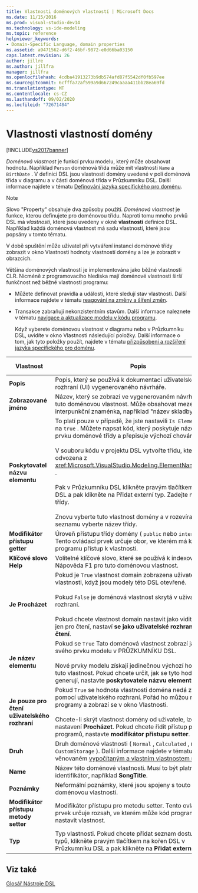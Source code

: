 ```yaml
---
title: Vlastnosti doménových vlastností | Microsoft Docs
ms.date: 11/15/2016
ms.prod: visual-studio-dev14
ms.technology: vs-ide-modeling
ms.topic: reference
helpviewer_keywords:
- Domain-Specific Language, domain properties
ms.assetid: a9471562-d6f2-46bf-9872-e0d66ba03150
caps.latest.revision: 26
author: jillre
ms.author: jillfra
manager: jillfra
ms.openlocfilehash: 4cdba41913273b9db574afd87f5542df0fb597ee
ms.sourcegitcommit: 6cfffa72af599a9d667249caaaa411bb28ea69fd
ms.translationtype: MT
ms.contentlocale: cs-CZ
ms.lasthandoff: 09/02/2020
ms.locfileid: "72671484"
---
```

# <a name="properties-of-domain-properties"></a>Vlastnosti vlastností domény
[!INCLUDE[vs2017banner](../includes/vs2017banner.md)]

*Doménová vlastnost* je funkcí prvku modelu, který může obsahovat hodnotu. Například `Person` doménová třída může mít vlastnosti `Name` a `BirthDate` . V definici DSL jsou vlastnosti domény uvedené v poli doménová třída v diagramu a v části doménová třída v Průzkumníku DSL. Další informace najdete v tématu [Definování jazyka specifického pro doménu](../modeling/how-to-define-a-domain-specific-language.md).

> [!NOTE]
> Slovo "Property" obsahuje dva způsoby použití. *Doménová vlastnost* je funkce, kterou definujete pro doménovou třídu. Naproti tomu mnoho prvků DSL má *vlastnosti*, které jsou uvedeny v okně **vlastnosti** definice DSL. Například každá doménová vlastnost má sadu vlastností, které jsou popsány v tomto tématu.

 V době spuštění může uživatel při vytváření instancí doménové třídy zobrazit v okno Vlastnosti hodnoty vlastností domény a lze je zobrazit v obrazcích.

 Většina doménových vlastností je implementována jako běžné vlastnosti CLR. Nicméně z programovacího hlediska mají doménové vlastnosti širší funkčnost než běžné vlastnosti programu:

- Můžete definovat pravidla a události, které sledují stav vlastnosti. Další informace najdete v tématu [reagování na změny a šíření změn](../modeling/responding-to-and-propagating-changes.md).

- Transakce zabraňují nekonzistentním stavům. Další informace naleznete v tématu [navigace a aktualizace modelu v kódu programu](../modeling/navigating-and-updating-a-model-in-program-code.md).

  Když vyberete doménovou vlastnost v diagramu nebo v Průzkumníku DSL, uvidíte v okno Vlastnosti následující položky. Další informace o tom, jak tyto položky použít, najdete v tématu [přizpůsobení a rozšíření jazyka specifického pro doménu](../modeling/customizing-and-extending-a-domain-specific-language.md).

|Vlastnost|Popis|Výchozí hodnota|
|--------------|-----------------|-------------------|
|**Popis**|Popis, který se používá k dokumentaci uživatelského rozhraní (UI) vygenerovaného návrháře.|\<none>|
|**Zobrazované jméno**|Název, který se zobrazí ve vygenerovaném návrháři pro tuto doménovou vlastnost. Může obsahovat mezery a interpunkční znaménka, například "název skladby".|\<none>|
|**Poskytovatel názvu elementu**|To platí pouze v případě, že jste nastavili `Is Element Name` na `true` . Můžete napsat kód, který poskytuje název nového prvku doménové třídy a přepisuje výchozí chování.<br /><br /> V souboru kódu v projektu DSL vytvořte třídu, která je odvozena z <xref:Microsoft.VisualStudio.Modeling.ElementNameProvider> .<br /><br /> Pak v Průzkumníku DSL klikněte pravým tlačítkem na kořen DSL a pak klikněte na Přidat externí typ. Zadejte název vaší třídy.<br /><br /> Znovu vyberte tuto vlastnost domény a v rozevíracím seznamu vyberte název třídy.|\<none>|
|**Modifikátor přístupu getter**|Úroveň přístupu třídy domény ( `public` nebo `internal` ). Tento ovládací prvek určuje obor, ve kterém má kód programu přístup k vlastnosti.|`public`|
|**Klíčové slovo Help**|Volitelné klíčové slovo, které se používá k indexování Nápověda F1 pro tuto doménovou vlastnost.|\<none>|
|**Je Procházet**|Pokud je `True` vlastnost domain zobrazena uživateli v okně vlastnosti, když jsou modely této DSL otevřené.<br /><br /> Pokud `False` je doménová vlastnost skrytá v uživatelském rozhraní.<br /><br /> Pokud chcete vlastnost domain nastavit jako viditelnou, ale jen pro čtení, nastaví **se jako uživatelské rozhraní jen pro čtení**.|`True`|
|**Je název elementu**|Pokud se `True` Tato doménová vlastnost zobrazí jako název svého prvku modelu v PRŮZKUMNÍKU DSL.<br /><br /> Nové prvky modelu získají jedinečnou výchozí hodnotu pro tuto vlastnost. Pokud chcete určit, jak se tyto hodnoty generují, nastavte **poskytovatele názvu elementu**.|`False`|
|**Je pouze pro čtení uživatelského rozhraní**|Pokud `True` se hodnota vlastnosti doména nedá změnit pomocí uživatelského rozhraní. Pořád ho můžou nastavit programy a zobrazí se v okno Vlastnosti.<br /><br /> Chcete-li skrýt vlastnost domény od uživatele, lze nastavit nastavení **Procházet**. Pokud chcete řídit přístup pomocí programů, nastavte **modifikátor přístupu setter**.|`False`|
|**Druh**|Druh doménové vlastnosti ( `Normal` , `Calculated` , nebo `CustomStorage` ). Další informace najdete v tématu věnovaném [vypočítaným a vlastním vlastnostem úložiště](../modeling/calculated-and-custom-storage-properties.md).|`Normal`|
|**Name**|Název této doménové vlastnosti. Musí to být platný identifikátor, například **SongTitle**.|\<none>|
|**Poznámky**|Neformální poznámky, které jsou spojeny s touto doménovou vlastností.|\<none>|
|**Modifikátor přístupu metody setter**|Modifikátor přístupu pro metodu setter. Tento ovládací prvek určuje rozsah, ve kterém může kód programu nastavit vlastnost.|`public`|
|**Typ**|Typ vlastnosti. Pokud chcete přidat seznam dostupných typů, klikněte pravým tlačítkem na kořen DSL v Průzkumníku DSL a pak klikněte na **Přidat externí typ**.|`String`|

## <a name="see-also"></a>Viz také
 [Glosář Nástroje DSL](https://msdn.microsoft.com/ca5e84cb-a315-465c-be24-76aa3df276aa)
